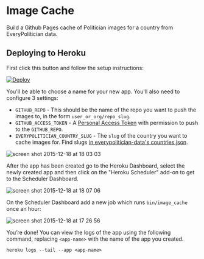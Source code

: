 # Image Cache

Build a Github Pages cache of Politician images for a country from EveryPolitician data.

## Deploying to Heroku

First click this button and follow the setup instructions:

[![Deploy](https://www.herokucdn.com/deploy/button.svg)](https://heroku.com/deploy)

You'll be able to choose a name for your new app. You'll also need to configure 3 settings:

- `GITHUB_REPO` - This should be the name of the repo you want to push the images to, in the form `user_or_org/repo_slug`.
- `GITHUB_ACCESS_TOKEN` - A [Personal Access Token](https://github.com/settings/tokens) with permission to push to the `GITHUB_REPO`.
- `EVERYPOLITICIAN_COUNTRY_SLUG` - The `slug` of the country you want to cache images for. Find slugs [in everypolitician-data's countries.json](https://github.com/everypolitician/everypolitician-data/blob/master/countries.json).

![screen shot 2015-12-18 at 18 03 03](https://cloud.githubusercontent.com/assets/22996/11903508/ac08685e-a5b1-11e5-891e-9522ab1400c7.png)

After the app has been created go to the Heroku Dashboard, select the newly created app and then click on the "Heroku Scheduler" add-on to get to the Scheduler Dashboard.

![screen shot 2015-12-18 at 18 07 06](https://cloud.githubusercontent.com/assets/22996/11903578/306afb20-a5b2-11e5-84f9-a0e9dfd3bff2.png)

On the Scheduler Dashboard add a new job which runs `bin/image_cache` once an hour:

![screen shot 2015-12-18 at 17 26 56](https://cloud.githubusercontent.com/assets/22996/11902889/e574a080-a5ac-11e5-92b4-2f17fbb50c6c.png)

You’re done! You can view the logs of the app using the following command, replacing `<app-name>` with the name of the app you created.

    heroku logs --tail --app <app-name>
